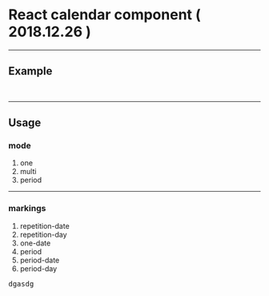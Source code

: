 # React calendar component ( 2018.12.26 )
<hr>

## Example 

<pre>
<http://ec2-54-89-58-158.compute-1.amazonaws.com/> 
</pre>

<hr>

## Usage

### mode
<ol>
  <li>one</li>
  <li>multi</li>
  <li>period</li>
</ol>
 <hr>

### markings
<ol>
  <li>repetition-date</li>
  <li>repetition-day</li>
  <li>one-date</li>
  <li>period</li>
  <li>period-date</li>
  <li>period-day</li>
</ol>
<pre>
dgasdg
</pre>
